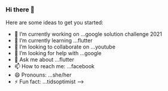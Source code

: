 ### Hi there 👋

Here are some ideas to get you started:

- 🔭 I’m currently working on ...google solution challenge 2021
- 🌱 I’m currently learning ...flutter
- 👯 I’m looking to collaborate on ...youtube
- 🤔 I’m looking for help with ...google
- 💬 Ask me about ...flutter
- 📫 How to reach me: ...facebook
- 😄 Pronouns: ...she/her
- ⚡ Fun fact: ...tidsoptimist
-->
